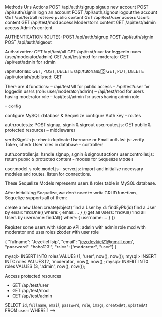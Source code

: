 Methods	Urls	Actions
POST	/api/auth/signup	signup new account
POST	/api/auth/signin	login an account
POST	/api/auth/signout	logout the account
GET	/api/test/all	retrieve public content
GET	/api/test/user	access User’s content
GET	/api/test/mod	access Moderator’s content
GET	/api/test/admin	access Admin’s content

AUTHENTICATION ROUTES:
POST /api/auth/signup
POST /api/auth/signin
POST /api/auth/signout

Authorization:
GET /api/test/all
GET /api/test/user for loggedin users (user/moderator/admin)
GET /api/test/mod for moderator
GET /api/test/admin for admin

/api/tutorials: GET, POST, DELETE
/api/tutorials/:id: GET, PUT, DELETE
/api/tutorials/published: GET

There are 4 functions:
– /api/test/all for public access
– /api/test/user for loggedin users (role: user/moderator/admin)
– /api/test/mod for users having moderator role
– /api/test/admin for users having admin role

– config

configure MySQL database & Sequelize
configure Auth Key
– routes

auth.routes.js: POST signup, signin & signout
user.routes.js: GET public & protected resources
– middlewares

verifySignUp.js: check duplicate Username or Email
authJwt.js: verify Token, check User roles in database
– controllers

auth.controller.js: handle signup, signin & signout actions
user.controller.js: return public & protected content
– models for Sequelize Models

user.model.js
role.model.js
– server.js: import and initialize necessary modules and routes, listen for connections.

These Sequelize Models represents users & roles table in MySQL database.

After initializing Sequelize, we don’t need to write CRUD functions, Sequelize supports all of them:

create a new User: create(object)
find a User by id: findByPk(id)
find a User by email: findOne({ where: { email: ... } })
get all Users: findAll()
find all Users by username: findAll({ where: { username: ... } })

Register some users with /signup API:
admin with admin role
mod with moderator and user roles
zkoder with user role

{
	"fullname": "Jezekiel Isip",
	"email": "jezedevkiel21@gmail.com",
	"password": "haha123!",
	"roles": ["moderator", "user"]
}

mysql> INSERT INTO roles VALUES (1, 'user', now(), now());
mysql> INSERT INTO roles VALUES (2, 'moderator', now(), now());
mysql> INSERT INTO roles VALUES (3, 'admin', now(), now());

Access protected resources
- GET /api/test/user
- GET /api/test/mod
- GET /api/test/admin

SELECT `id`, `fullname`, `email`, `password`, `role`, `image`, `createdAt`, `updatedAt` FROM `users` WHERE 1 -->